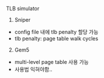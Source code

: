 TLB simulator

1. Sniper
- config file 내에 tlb penalty 할당 가능
- tlb penalty: page table walk cycles

2. Gem5
- multi-level page table 사용 가능
- 사용법 익혀야함..
